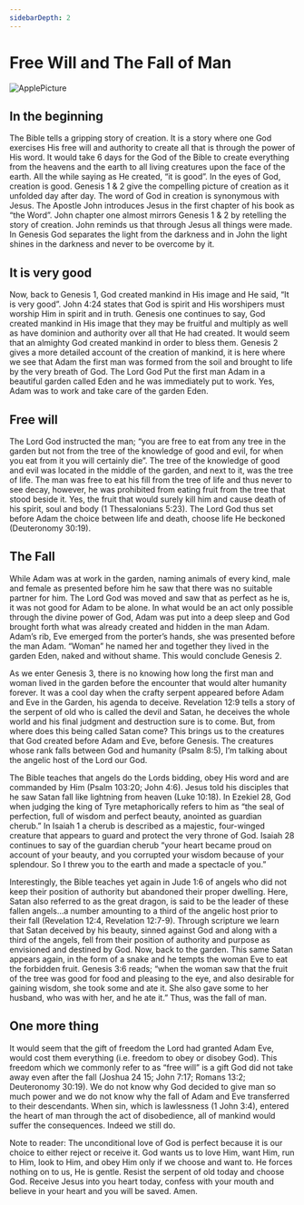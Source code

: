 ```yaml
---
sidebarDepth: 2
---
```


# Free Will and The Fall of Man

![ApplePicture](/apple.jpg)

## In the beginning
The Bible tells a gripping story of creation. It is a story where one God exercises His free will and authority to create all that is through the power of His word. It would take 6 days for the God of the Bible to create everything from the heavens and the earth to all living creatures upon the face of the earth. All the while saying as He created, “it is good”. In the eyes of God, creation is good. Genesis 1 & 2 give the compelling picture of creation as it unfolded day after day. The word of God in creation is synonymous with Jesus. The Apostle John introduces Jesus in the first chapter of his book as “the Word”.  John chapter one almost mirrors Genesis 1 & 2 by retelling the story of creation. John reminds us that through Jesus all things were made. In Genesis God separates the light from the darkness and in John the light shines in the darkness and never to be overcome by it.

## It is very good
Now, back to Genesis 1, God created mankind in His image and He said, “It is very good”. John 4:24 states that God is spirit and His worshipers must worship Him in spirit and in truth. Genesis one continues to say, God created mankind in His image that they may be fruitful and multiply as well as have dominion and authority over all that He had created. It would seem that an almighty God created mankind in order to bless them. Genesis 2 gives a more detailed account of the creation of mankind, it is here where we see that Adam the first man was formed from the soil and brought to life by the very breath of God. The Lord God Put the first man Adam in a beautiful garden called Eden and he was immediately put to work. Yes, Adam was to work and take care of the garden Eden.

## Free will
The Lord God instructed the man; “you are free to eat from any tree in the garden but not from the tree of the knowledge of good and evil, for when you eat from it you will certainly die”. The tree of the knowledge of good and evil was located in the middle of the garden, and next to it, was the tree of life. The man was free to eat his fill from the tree of life and thus never to see decay, however, he was prohibited from eating fruit from the tree that stood beside it. Yes, the fruit that would surely kill him and cause death of his spirit, soul and body (1 Thessalonians 5:23). The Lord God thus set before Adam the choice between life and death, choose life He beckoned (Deuteronomy 30:19).  

## The Fall
While Adam was at work in the garden, naming animals of every kind, male and female as presented before him he saw that there was no suitable partner for him.  The Lord God was moved and saw that as perfect as he is, it was not good for Adam to be alone. In what would be an act only possible through the divine power of God, Adam was put into a deep sleep and God brought forth what was already created and hidden in the man Adam. Adam’s rib, Eve emerged from the porter’s hands, she was presented before the man Adam. “Woman” he named her and together they lived in the garden Eden, naked and without shame. This would conclude Genesis 2.

As we enter Genesis 3, there is no knowing how long the first man and woman lived in the garden before the encounter that would alter humanity forever. It was a cool day when the crafty serpent appeared before Adam and Eve in the Garden, his agenda to deceive. Revelation 12:9 tells a story of the serpent of old who is called the devil and Satan, he deceives the whole world and his final judgment and destruction sure is to come. But, from where does this being called Satan come? This brings us to the creatures that God created before Adam and Eve, before Genesis. The creatures whose rank falls between God and humanity (Psalm 8:5), I’m talking about the angelic host of the Lord our God.

The Bible teaches that angels do the Lords bidding, obey His word and are commanded by Him (Psalm 103:20; John 4:6).  Jesus told his disciples that he saw Satan fall like lightning from heaven (Luke 10:18). In Ezekiel 28, God when judging the king of Tyre metaphorically refers to him as “the seal of perfection, full of wisdom and perfect beauty, anointed as guardian cherub.” In Isaiah 1 a cherub is described as a majestic, four-winged creature that appears to guard and protect the very throne of God. Isaiah 28 continues to say of the guardian cherub “your heart became proud on account of your beauty, and you corrupted your wisdom because of your splendour. So I threw you to the earth and made a spectacle of you.”   

Interestingly, the Bible teaches yet again in Jude 1:6 of angels who did not keep their position of authority but abandoned their proper dwelling. Here, Satan also referred to as the great dragon, is said to be the leader of these fallen angels…a number amounting to a third of the angelic host prior to their fall (Revelation 12:4, Revelation 12:7-9).  Through scripture we learn that Satan deceived by his beauty, sinned against God and along with a third of the angels, fell from their position of authority and purpose as envisioned and destined by God. Now, back to the garden. This same Satan appears again, in the form of a snake and he tempts the woman Eve to eat the forbidden fruit. Genesis 3:6 reads; “when the woman saw that the fruit of the tree was good for food and pleasing to the eye, and also desirable for gaining wisdom, she took some and ate it. She also gave some to her husband, who was with her, and he ate it.” Thus, was the fall of man.

## One more thing
It would seem that the gift of freedom the Lord had granted Adam Eve, would cost them everything (i.e. freedom to obey or disobey God). This freedom which we commonly refer to as “free will” is a gift God did not take away even after the fall (Joshua 24 15; John 7:17; Romans 13:2; Deuteronomy 30:19). We do not know why God decided to give man so much power and we do not know why the fall of Adam and Eve transferred to their descendants. When sin, which is lawlessness (1 John 3:4), entered the heart of man through the act of disobedience, all of mankind would suffer the consequences. Indeed we still do.

Note to reader:
The unconditional love of God is perfect because it is our choice to either reject or receive it. God wants us to love Him, want Him, run to Him, look to Him, and obey Him only if we choose and want to. He forces nothing on to us, He is gentle. Resist the serpent of old today and choose God. Receive Jesus into you heart today, confess with your mouth and believe in your heart and you will be saved. Amen.
